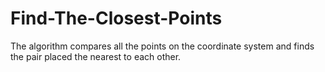 # Find-The-Closest-Points


The algorithm compares all the points on the coordinate system and finds the pair placed the nearest to each other.
